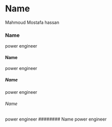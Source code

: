 # Name
Mahmoud Mostafa hassan
### Name
power engineer
#### Name
power engineer
##### Name
power engineer
###### Name
power engineer
######## Name
power engineer
